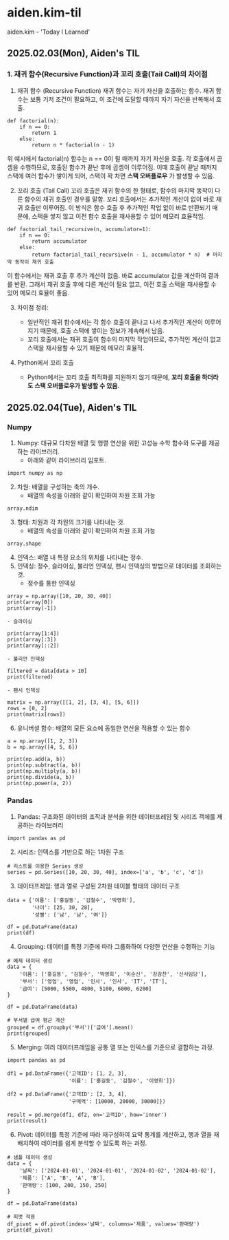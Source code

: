 # aiden.kim-til
aiden.kim - 'Today I Learned'

## 2025.02.03(Mon), Aiden's TIL
### 1. 재귀 함수(Recursive Function)과 꼬리 호출(Tail Call)의 차이점

1. 재귀 함수 (Recursive Function)
재귀 함수는 자기 자신을 호출하는 함수.
재귀 함수는 보통 기저 조건이 필요하고, 이 조건에 도달할 때까지 자기 자신을 반복해서 호출.

```
def factorial(n):
    if n == 0:
        return 1
    else:
        return n * factorial(n - 1)
```

위 예시에서 factorial(n) 함수는 n == 0이 될 때까지 자기 자신을 호출.
각 호출에서 곱셈을 수행하므로, 호출된 함수가 끝난 후에 곱셈이 이루어짐. 이때 호출이 끝날 때까지 스택에 여러 함수가 쌓이게 되어, 스택이 꽉 차면 **스택 오버플로우** 가 발생할 수 있음.

2. 꼬리 호출 (Tail Call)
꼬리 호출은 재귀 함수의 한 형태로, 함수의 마지막 동작이 다른 함수의 재귀 호출인 경우를 말함.
꼬리 호출에서는 추가적인 계산이 없이 바로 재귀 호출만 이루어짐. 이 방식은 함수 호출 후 추가적인 작업 없이 바로 반환되기 때문에,
스택을 쌓지 않고 이전 함수 호출을 재사용할 수 있어 메모리 효율적임.

```
def factorial_tail_recursive(n, accumulator=1):
    if n == 0:
        return accumulator
    else:
        return factorial_tail_recursive(n - 1, accumulator * n)  # 마지막 동작이 재귀 호출

```

이 함수에서는 재귀 호출 후 추가 계산이 없음. 바로 accumulator 값을 계산하여 결과를 반환. 그래서 재귀 호출 후에 다른 계산이 필요 없고, 이전 호출 스택을 재사용할 수 있어 메모리 효율이 좋음.

3. 차이점 정리:
   - 일반적인 재귀 함수에서는 각 함수 호출이 끝나고 나서 추가적인 계산이 이루어지기 때문에, 호출 스택에 쌓이는 정보가 계속해서 남음.
   - 꼬리 호출에서는 재귀 호출이 함수의 마지막 작업이므로, 추가적인 계산이 없고 스택을 재사용할 수 있기 때문에 메모리 효율적.
  
4. Python에서 꼬리 호출
   - Python에서는 꼬리 호출 최적화를 지원하지 않기 때문에, **꼬리 호출을 하더라도 스택 오버플로우가 발생할 수 있음.**

## 2025.02.04(Tue), Aiden's TIL
### Numpy

1. Numpy: 대규모 다차원 배열 및 행렬 연산을 위한 고성능 수학 함수와 도구를 제공하는 라이브러리.
    - 아래와 같이 라이브러리 임포트.
```
import numpy as np
```

2. 차원: 배열을 구성하는 축의 개수.
   - 배열의 속성을 아래와 같이 확인하여 차원 조회 가능
```
array.ndim
```

3. 형태: 차원과 각 차원의 크기를 나타내는 것.
   - 배열의 속성을 아래와 같이 확인하여 차원 조회 가능
```
array.shape
```

4. 인덱스: 배열 내 특정 요소의 위치를 나타내는 정수.
5. 인덱싱: 정수, 슬라이싱, 불리언 인덱싱, 팬시 인덱싱의 방법으로 데이터를 조회하는 것.
   - 정수를 통한 인덱싱
```
array = np.array([10, 20, 30, 40])
print(array[0])
print(array[-1])
```
    - 슬라이싱
```
print(array[1:4])
print(array[:3])
print(array[::2])
```
    - 불리언 인덱싱
```
filtered = data[data > 10]
print(filtered)
```
    - 팬시 인덱싱
```
matrix = np.array([[1, 2], [3, 4], [5, 6]])
rows = [0, 2]
print(matrix[rows])
```
6. 유니버셜 함수: 배열의 모든 요소에 동일한 연산을 적용할 수 있는 함수
```
a = np.array([1, 2, 3])
b = np.array([4, 5, 6])

print(np.add(a, b))
print(np.subtract(a, b))
print(np.multiply(a, b))
print(np.divide(a, b))
print(np.power(a, 2))
```

### Pandas

1. Pandas: 구조화된 데이터의 조작과 분석을 위한 데이터프레임 및 시리즈 객체를 제공하는 라이브러리
```
import pandas as pd
```
2. 시리즈: 인덱스를 기반으로 하는 1차원 구조
```
# 리스트를 이용한 Series 생성
series = pd.Series([10, 20, 30, 40], index=['a', 'b', 'c', 'd'])
```
3. 데이터프레임: 행과 열로 구성된 2차원 테이블 형태의 데이터 구조
```
data = {'이름': ['홍길동', '김철수', '박영희'],
        '나이': [25, 30, 28],
        '성별': ['남', '남', '여']}

df = pd.DataFrame(data)
print(df)
```
4. Grouping: 데이터를 특정 기준에 따라 그룹화하여 다양한 연산을 수행하는 기능
```
# 예제 데이터 생성
data = {
    '이름': ['홍길동', '김철수', '박영희', '이순신', '강감찬', '신사임당'],
    '부서': ['영업', '영업', '인사', '인사', 'IT', 'IT'],
    '급여': [5000, 5500, 4800, 5100, 6000, 6200]
}

df = pd.DataFrame(data)

# 부서별 급여 평균 계산
grouped = df.groupby('부서')['급여'].mean()
print(grouped)
```
5. Merging: 여러 데이터프레임을 공통 열 또는 인덱스를 기준으로 결합하는 과정.
```
import pandas as pd

df1 = pd.DataFrame({'고객ID': [1, 2, 3],
                    '이름': ['홍길동', '김철수', '이영희']})

df2 = pd.DataFrame({'고객ID': [2, 3, 4],
                    '구매액': [10000, 20000, 30000]})

result = pd.merge(df1, df2, on='고객ID', how='inner')
print(result)
```
6. Pivot: 데이터를 특정 기준에 따라 재구성하여 요약 통계를 계산하고, 행과 열을 재배치하여 데이터를 쉽게 분석할 수 있도록 하는 과정.
```
# 샘플 데이터 생성
data = {
    '날짜': ['2024-01-01', '2024-01-01', '2024-01-02', '2024-01-02'],
    '제품': ['A', 'B', 'A', 'B'],
    '판매량': [100, 200, 150, 250]
}

df = pd.DataFrame(data)

# 피벗 적용
df_pivot = df.pivot(index='날짜', columns='제품', values='판매량')
print(df_pivot)
```

